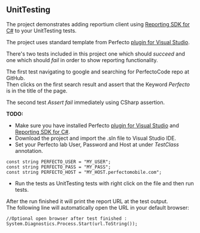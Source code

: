 ## UnitTesting

The project demonstrates adding reportium client using [Reporting SDK for C#](https://www.nuget.org/packages/Perfecto-Reporting) to your UnitTesting tests.

The project uses standard template from Perfecto [plugin for Visual Studio](https://www.perfectomobile.com/integrations/continuous-quality-integrated-visual-studio).

There's two tests included in this project one which should *succeed* and one which should *fail* in order to show
reporting functionality.

The first test navigating to google and searching for PerfectoCode repo at GitHub.<br/>
Then clicks on the first search result and assert that the Keyword *Perfecto* is in the title of the page.

The second test *Assert fail* immediately using CSharp assertion. 

**TODO:**
- Make sure you have installed Perfecto [plugin for Visual Studio](https://www.perfectomobile.com/integrations/continuous-quality-integrated-visual-studio) and [Reporting SDK for C#](https://www.nuget.org/packages/Perfecto-Reporting).
- Download the project and import the .sln file to Visual Studio IDE.
- Set your Perfecto lab User, Password and Host at under *TestClass* annotation.
```Csharp
const string PERFECTO_USER = "MY_USER";
const string PERFECTO_PASS = "MY_PASS";
const string PERFECTO_HOST = "MY_HOST.perfectomobile.com";
``` 
- Run the tests as UnitTesting tests with right click on the file and then run tests.

After the run finished it will print the report URL at the test output.<br/>
The following line will automatically open the URL in your default browser:
``` Csharp
//Optional open browser after test finished : 
System.Diagnostics.Process.Start(url.ToString());
``` 